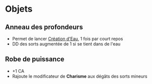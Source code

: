 # Objets

## Anneau des profondeurs
* Permet de lancer [Création d'Eau](/SORTS/LEVEL1/CreateWater.md), 1 fois par court repos
* DD des sorts augmentée de 1 si se tient dans de l'eau

## Robe de puissance
* +1 CA
* Rajoute le modificateur de **Charisme** aux dégâts des sorts mineurs